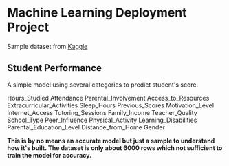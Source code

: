 # Machine Learning Deployment Project

Sample dataset from [Kaggle](https://www.kaggle.com/)

## Student Performance 

A simple model using several categories to predict student's score.

Hours_Studied
Attendance
Parental_Involvement
Access_to_Resources
Extracurricular_Activities
Sleep_Hours
Previous_Scores
Motivation_Level
Internet_Access
Tutoring_Sessions
Family_Income
Teacher_Quality
School_Type
Peer_Influence
Physical_Activity
Learning_Disabilities
Parental_Education_Level
Distance_from_Home
Gender


**This is by no means an accurate model but just a sample to understand how it's built. The dataset is only about 6000 rows which not sufficient to train the model for accuracy.**